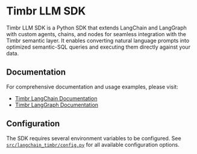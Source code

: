 # Timbr LLM SDK

Timbr LLM SDK is a Python SDK that extends LangChain and LangGraph with custom agents, chains, and nodes for seamless integration with the Timbr semantic layer. It enables converting natural language prompts into optimized semantic-SQL queries and executing them directly against your data.

## Documentation

For comprehensive documentation and usage examples, please visit:

- [Timbr LangChain Documentation](https://docs.timbr.ai/doc/docs/integration/langchain-sdk)
- [Timbr LangGraph Documentation](https://docs.timbr.ai/doc/docs/integration/langgraph-sdk)

## Configuration

The SDK requires several environment variables to be configured. See [`src/langchain_timbr/config.py`](src/langchain_timbr/config.py) for all available configuration options.
